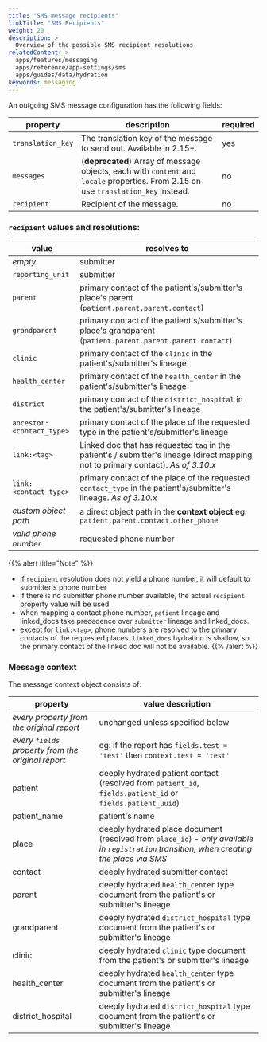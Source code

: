```yaml
---
title: "SMS message recipients"
linkTitle: "SMS Recipients"
weight: 20
description: >
  Overview of the possible SMS recipient resolutions
relatedContent: >
  apps/features/messaging
  apps/reference/app-settings/sms
  apps/guides/data/hydration
keywords: messaging
---
```


An outgoing SMS message configuration has the following fields:

|property|description|required|
|-------|---------|----------|
|`translation_key`|The translation key of the message to send out. Available in 2.15+.|yes|
|`messages`| (**deprecated**) Array of message objects, each with `content` and `locale` properties. From 2.15 on use `translation_key` instead.|no|
|`recipient`| Recipient of the message.|no|

### `recipient` values and resolutions:

|value|resolves to|
|-----|-----------|
|*empty*| submitter |
|`reporting_unit`| submitter | 
|`parent`| primary contact of the patient's/submitter's place's parent (`patient.parent.parent.contact`) | 
|`grandparent`| primary contact of the patient's/submitter's place's grandparent (`patient.parent.parent.parent.contact`) |
|`clinic`| primary contact of the `clinic` in the patient's/submitter's lineage | 
|`health_center`| primary contact of the `health_center` in the patient's/submitter's lineage | 
|`district`| primary contact of the `district_hospital` in the patient's/submitter's lineage |
|`ancestor:<contact_type>`| primary contact of the place of the requested type in the patient's/submitter's lineage |
|`link:<tag>`| Linked doc that has requested `tag` in the patient's / submitter's lineage (direct mapping, not to primary contact). *As of 3.10.x*| 
|`link:<contact_type>`| primary contact of the place of the requested `contact_type` in the patient's/submitter's lineage. *As of 3.10.x* | 
| *custom object path* | a direct object path in the **context object** eg: `patient.parent.contact.other_phone` | 
| *valid phone number* | requested phone number |

{{% alert title="Note" %}} 
- if `recipient` resolution does not yield a phone number, it will default to submitter's phone number
- if there is no submitter phone number available, the actual `recipient` property value will be used
- when mapping a contact phone number, `patient` lineage and linked_docs take precedence over `submitter` lineage and linked_docs. 
- except for `link:<tag>`, phone numbers are resolved to the primary contacts of the requested places. `linked_docs` hydration is shallow, so the primary contact of the linked doc will not be available. 
{{% /alert %}}


### Message context
The message context object consists of:

|property|value description|
|--------|-----------------|
|*every property from the original report* | unchanged unless specified below |
|*every `fields` property from the original report* | eg: if the report has `fields.test = 'test'` then `context.test = 'test'` |
| patient | deeply hydrated patient contact (resolved from `patient_id`, `fields.patient_id` or `fields.patient_uuid`) |
| patient_name | patient's name |  
| place | deeply hydrated place document (resolved from `place_id`) - *only available in `registration` transition, when creating the place via SMS* |
| contact | deeply hydrated submitter contact | 
| parent | deeply hydrated `health_center` type document from the patient's or submitter's lineage |
| grandparent | deeply hydrated `district_hospital` type document from the patient's or submitter's lineage |
| clinic | deeply hydrated `clinic` type document from the patient's or submitter's lineage |
| health_center | deeply hydrated `health_center` type document from the patient's or submitter's lineage |
| district_hospital | deeply hydrated `district_hospital` type document from the patient's or submitter's lineage |
